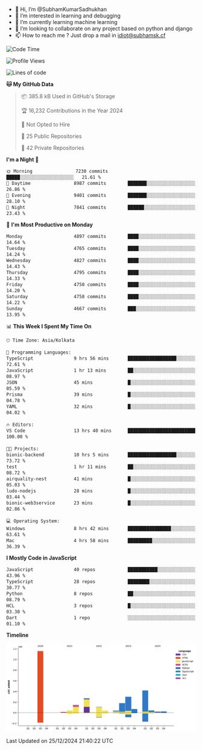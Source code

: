 - 👋 Hi, I’m @SubhamKumarSadhukhan
- 👀 I’m interested in learning and debugging
- 🌱 I’m currently learning machine learning
- 💞️ I’m looking to collaborate on any project based on python and django
- 📫 How to reach me ?
      Just drop a mail in idiot@subhamsk.cf

<!---
SubhamKumarSadhukhan/SubhamKumarSadhukhan is a ✨ special ✨ repository because its `README.md` (this file) appears on your GitHub profile.
You can click the Preview link to take a look at your changes.
--->


<!--START_SECTION:waka-->
![Code Time](http://img.shields.io/badge/Code%20Time-2%2C689%20hrs%2026%20mins-blue)

![Profile Views](http://img.shields.io/badge/Profile%20Views-0-blue)

![Lines of code](https://img.shields.io/badge/From%20Hello%20World%20I%27ve%20Written-2.9%20million%20lines%20of%20code-blue)

**🐱 My GitHub Data** 

> 📦 385.8 kB Used in GitHub's Storage 
 > 
> 🏆 16,232 Contributions in the Year 2024
 > 
> 🚫 Not Opted to Hire
 > 
> 📜 25 Public Repositories 
 > 
> 🔑 42 Private Repositories 
 > 
**I'm a Night 🦉** 

```text
🌞 Morning                7230 commits        █████░░░░░░░░░░░░░░░░░░░░   21.61 % 
🌆 Daytime                8987 commits        ███████░░░░░░░░░░░░░░░░░░   26.86 % 
🌃 Evening                9401 commits        ███████░░░░░░░░░░░░░░░░░░   28.10 % 
🌙 Night                  7841 commits        ██████░░░░░░░░░░░░░░░░░░░   23.43 % 
```
📅 **I'm Most Productive on Monday** 

```text
Monday                   4897 commits        ████░░░░░░░░░░░░░░░░░░░░░   14.64 % 
Tuesday                  4765 commits        ████░░░░░░░░░░░░░░░░░░░░░   14.24 % 
Wednesday                4827 commits        ████░░░░░░░░░░░░░░░░░░░░░   14.43 % 
Thursday                 4795 commits        ████░░░░░░░░░░░░░░░░░░░░░   14.33 % 
Friday                   4750 commits        ████░░░░░░░░░░░░░░░░░░░░░   14.20 % 
Saturday                 4758 commits        ████░░░░░░░░░░░░░░░░░░░░░   14.22 % 
Sunday                   4667 commits        ███░░░░░░░░░░░░░░░░░░░░░░   13.95 % 
```


📊 **This Week I Spent My Time On** 

```text
🕑︎ Time Zone: Asia/Kolkata

💬 Programming Languages: 
TypeScript               9 hrs 56 mins       ██████████████████░░░░░░░   72.61 % 
JavaScript               1 hr 13 mins        ██░░░░░░░░░░░░░░░░░░░░░░░   08.97 % 
JSON                     45 mins             █░░░░░░░░░░░░░░░░░░░░░░░░   05.59 % 
Prisma                   39 mins             █░░░░░░░░░░░░░░░░░░░░░░░░   04.78 % 
YAML                     32 mins             █░░░░░░░░░░░░░░░░░░░░░░░░   04.02 % 

🔥 Editors: 
VS Code                  13 hrs 40 mins      █████████████████████████   100.00 % 

🐱‍💻 Projects: 
bionic-backend           10 hrs 5 mins       ██████████████████░░░░░░░   73.72 % 
test                     1 hr 11 mins        ██░░░░░░░░░░░░░░░░░░░░░░░   08.72 % 
airquality-nest          41 mins             █░░░░░░░░░░░░░░░░░░░░░░░░   05.03 % 
ludo-nodejs              28 mins             █░░░░░░░░░░░░░░░░░░░░░░░░   03.44 % 
bionic-web3service       23 mins             █░░░░░░░░░░░░░░░░░░░░░░░░   02.86 % 

💻 Operating System: 
Windows                  8 hrs 42 mins       ████████████████░░░░░░░░░   63.61 % 
Mac                      4 hrs 58 mins       █████████░░░░░░░░░░░░░░░░   36.39 % 
```

**I Mostly Code in JavaScript** 

```text
JavaScript               40 repos            ███████████░░░░░░░░░░░░░░   43.96 % 
TypeScript               28 repos            ████████░░░░░░░░░░░░░░░░░   30.77 % 
Python                   8 repos             ██░░░░░░░░░░░░░░░░░░░░░░░   08.79 % 
HCL                      3 repos             █░░░░░░░░░░░░░░░░░░░░░░░░   03.30 % 
Dart                     1 repo              ░░░░░░░░░░░░░░░░░░░░░░░░░   01.10 % 
```



**Timeline**

![Lines of Code chart](https://raw.githubusercontent.com/SubhamKumarSadhukhan/SubhamKumarSadhukhan/main/assets/bar_graph.png)


 Last Updated on 25/12/2024 21:40:22 UTC
<!--END_SECTION:waka-->
